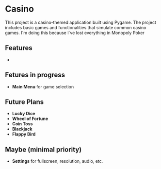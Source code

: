 # Casino
This project is a casino-themed application built using Pygame. The project includes basic games and functionalities that simulate common casino games.
I´m doing this because I´ve lost everything in Monopoly Poker

## Features
- 
    
## Fetures in progress
- **Main Menu** for game selection

## Future Plans
- **Lucky Dice**
- **Wheel of Fortune**
- **Coin Toss**
- **Blackjack**
- **Flappy Bird**

## Maybe (minimal priority)
- **Settings** for fullscreen, resolution, audio, etc.